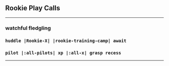 ## **Rookie Play Calls**
___


### **watchful fledgling**

### `huddle |Rookie-X| |rookie-training-camp| await`

### `pilot |:all-pilots| xp |:all-x| grasp recess` 

___


